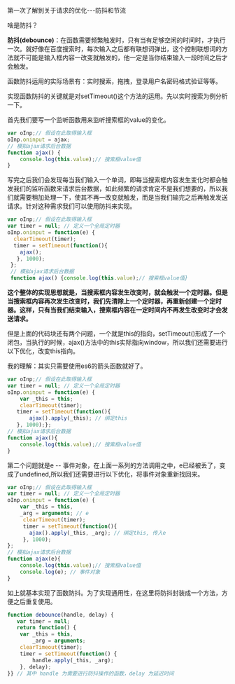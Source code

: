 第一次了解到关于请求的优化---防抖和节流

啥是防抖？

**防抖\(debounce\)**：在函数需要频繁触发时，只有当有足够空闲的时间时，才执行一次。就好像在百度搜索时，每次输入之后都有联想词弹出，这个控制联想词的方法就不可能是输入框内容一改变就触发的，他一定是当你结束输入一段时间之后才会触发。

函数防抖运用的实际场景有：实时搜索，拖拽，登录用户名密码格式验证等等。

实现函数防抖的关键就是对setTimeout\(\)这个方法的运用。先以实时搜索为例分析一下。

首先我们要写一个监听函数用来监听搜索框的value的变化。

```js
var oInp;// 假设在此取得输入框
oInp.oninput = ajax;
// 模拟ajax请求后台数据
function ajax() {
    console.log(this.value);// 搜索框value值
}
```

写完之后我们会发现每当我们输入一个单词，即每当搜索框内容发生变化时都会触发我们的监听函数来请求后台数据，如此频繁的请求肯定不是我们想要的，所以我们就需要稍加处理一下，使其不再一改变就触发，而是当我们输完之后再触发发送请求。针对这种需求我们可以使用防抖来实现。

```js
var oInp;// 假设在此取得输入框
var timer = null; // 定义一个全局定时器
oInp.oninput = function(e) {    
  clearTimeout(timer);    
  timer = setTimeout(function(){       
    ajax();    
   }, 1000);
 };
 // 模拟ajax请求后台数据
 function ajax() {console.log(this.value);// 搜索框value值}
```

**这个整体的实现思想就是，当搜索框内容发生改变时，就会触发一个定时器。但是当搜索框内容再次发生改变时，我们先清除上一个定时器，再重新创建一个定时器。这样，只有当我们结束输入，搜索框内容在一定时间内不再发生改变时才会发送请求。**

但是上面的代码块还有两个问题，一个就是this的指向，setTimeout\(\)形成了一个闭包，当执行的时候，ajax\(\)方法中的this实际指向window，所以我们还需要进行以下优化，改变this指向。

我的理解：其实只需要使用es6的箭头函数就好了。

```js
var oInp;// 假设在此取得输入框
var timer = null; // 定义一个全局定时器
oInp.oninput = function(e) {    
    var _this = this;
    clearTimeout(timer);
   timer = setTimeout(function(){
       ajax().apply(_this); // 绑定this
   }, 1000);};
// 模拟ajax请求后台数据
function ajax(){    
    console.log(this.value);// 搜索框value值
}
```

第二个问题就是e -- 事件对象，在上面一系列的方法调用之中，e已经被丢了，变成了undefined,所以我们还需要进行以下优化，将事件对象重新找回来。

```js
var oInp;// 假设在此取得输入框
var timer = null; // 定义一个全局定时器
oInp.oninput = function(e) {
    var _this = this,
    _arg = arguments; // e
     clearTimeout(timer);
     timer = setTimeout(function(){
       ajax().apply(_this, _arg); // 绑定this, 传入e
     }, 1000);
};
// 模拟ajax请求后台数据
function ajax(e){    
    console.log(this.value);// 搜索框value值
    console.log(e); // 事件对象
}
```

如上就基本实现了函数防抖。为了实现通用性，在这里将防抖封装成一个方法，方便之后重复使用。

```js
function debounce(handle, delay) {
   var timer = null;
   return function() {
	var _this = this,		    
	    _arg = arguments;		
	clearTimeout(timer);		
	timer = setTimeout(function() {			
	    handle.apply(_this, _arg);		
	}, delay);	
}} // 其中 handle 为需要进行防抖操作的函数，delay 为延迟时间
```



